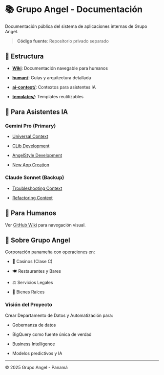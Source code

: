 
# 📚 Grupo Angel - Documentación

Documentación pública del sistema de aplicaciones internas de Grupo Angel.

> **Código fuente**: Repositorio privado separado

## 🎯 Estructura

- **[Wiki](../../wiki)**: Documentación navegable para humanos

- **[human/](./human/)**: Guías y arquitectura detallada

- **[ai-context/](./ai-context/)**: Contextos para asistentes IA

- **[templates/](./templates/)**: Templates reutilizables

## 🤖 Para Asistentes IA

### Gemini Pro (Primary)

- [Universal Context](./ai-context/gemini/universal-context.md)

- [CLib Development](./ai-context/gemini/clib-development.md)

- [AngelStyle Development](./ai-context/gemini/angelstyle-development.md)

- [New App Creation](./ai-context/gemini/new-app-creation.md)

### Claude Sonnet (Backup)

- [Troubleshooting Context](./ai-context/claude/troubleshooting-context.md)

- [Refactoring Context](./ai-context/claude/refactoring-context.md)

## 📖 Para Humanos

Ver [GitHub Wiki](../../wiki) para navegación visual.

## 🏢 Sobre Grupo Angel

Corporación panameña con operaciones en:

- 🎰 Casinos (Clase C)

- 🍽️ Restaurantes y Bares

- ⚖️ Servicios Legales

- 🏢 Bienes Raíces

### Visión del Proyecto

Crear Departamento de Datos y Automatización para:

- Gobernanza de datos

- BigQuery como fuente única de verdad

- Business Intelligence

- Modelos predictivos y IA

---

© 2025 Grupo Angel - Panamá

